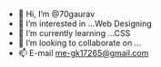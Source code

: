 - 👋 Hi, I’m @70gaurav
- 👀 I’m interested in ...Web Designing
- 🌱 I’m currently learning ...CSS
- 💞️ I’m looking to collaborate on ...
- 📫 E-mail me-gk17265@gmail.com

<!---
70gaurav/70gaurav is a ✨ special ✨ repository because its `README.md` (this file) appears on your GitHub profile.
You can click the Preview link to take a look at your changes.
--->
